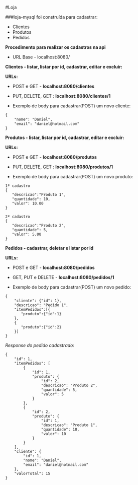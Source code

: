 #Loja

###loja-mysql foi construída para cadastrar:

 - Clientes
 - Produtos
 - Pedidos

**Procedimento para realizar os cadastros na api**
 - URL Base - localhost:8080/

**Clientes - listar, listar por id, cadastrar, editar e excluir:**

**URLs:**
 - POST e GET - **localhost:8080/clientes**
 - PUT, DELETE, GET : **localhost:8080/clientes/1**

 - Exemplo de body para cadastrar(POST) um novo cliente:
```
{
    "nome": "Daniel",
    "email": "daniel@hotmail.com"
}
```
**Produtos - listar, listar por id, cadastrar, editar e excluir:**

**URLs:**
 - POST e GET - **localhost:8080/produtos**
 - PUT, DELETE, GET : **localhost:8080/produtos/1**
 
 - Exemplo de body para cadastrar(POST) um novo produto:
```
1º cadastro
{
   "descricao":"Produto 1",
   "quantidade": 10,
   "valor": 10.00
}

2º cadastro
{
   "descricao":"Produto 2",
   "quantidade": 5,
   "valor": 5.00
}
```
**Pedidos - cadastrar, deletar e listar por id**

**URLs:**
 - POST e GET - **localhost:8080/pedidos**
 - GET, PUT e DELETE - **localhost:8080/pedidos/1**
 
  - Exemplo de body para cadastrar(POST) um novo pedido:
```
{
	"cliente": {"id": 1},
	"descricao": "Pedido 1",
	"itemPedidos":[{
	   "produto":{"id":1}
	},
    {
	   "produto":{"id":2}
	}]
}
```
*Response do pedido cadastrado:*
```
{
    "id": 1,
    "itemPedidos": [
        {
            "id": 1,
            "produto": {
                "id": 2,
                "descricao": "Produto 2",
                "quantidade": 5,
                "valor": 5
            }
        },
        {
            "id": 2,
            "produto": {
                "id": 1,
                "descricao": "Produto 1",
                "quantidade": 10,
                "valor": 10
            }
        }
    ],
    "cliente": {
        "id": 1,
        "nome": "Daniel",
        "email": "daniel@hotmail.com"
    },
    "valorTotal": 15
}
```
